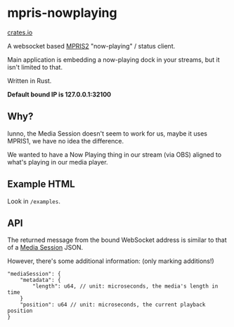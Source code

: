 # mpris-nowplaying

[crates.io](https://crates.io/crates/mpris-nowplaying)

A websocket based [MPRIS2](https://specifications.freedesktop.org/mpris-spec/latest/) "now-playing" / status client.

Main application is embedding a now-playing dock in your streams, but it isn't limited to that.

Written in Rust.

**Default bound IP is 127.0.0.1:32100**

## Why?

Iunno, the Media Session doesn't seem to work for us, maybe it uses MPRIS1, we have no idea the difference.

We wanted to have a Now Playing thing in our stream (via OBS) aligned to what's playing in our media player.

## Example HTML

Look in `/examples`.

## API

The returned message from the bound WebSocket address is similar to that of a [Media Session](https://developer.mozilla.org/en-US/docs/Web/API/MediaSession) JSON.

However, there's some additional information: (only marking additions!)

```
"mediaSession": {
    "metadata": {
        "length": u64, // unit: microseconds, the media's length in time
    }
    "position": u64 // unit: microseconds, the current playback position
}
```
